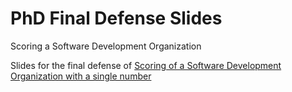 # PhD Final Defense Slides
Scoring a Software Development Organization

Slides for the final defense of [Scoring of a Software Development  Organization with a single number](https://github.com/ryanswanstrom/dissertation-scoring-sdo)
